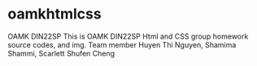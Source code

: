 # oamkhtmlcss
OAMK DIN22SP
This is OAMK DIN22SP Html and CSS group homework source codes, and img. 
Team member Huyen Thi Nguyen, Shamima Shammi, Scarlett Shufen Cheng
